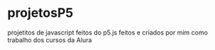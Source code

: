 # projetosP5
projetitos de javascript feitos do p5.js
feitos e criados por mim como trabalho dos cursos da Alura
